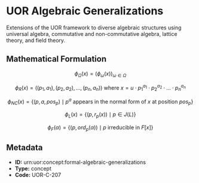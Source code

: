 # UOR Algebraic Generalizations

Extensions of the UOR framework to diverse algebraic structures using universal algebra, commutative and non-commutative algebra, lattice theory, and field theory.

## Mathematical Formulation

$$
\phi_{\Omega}(x) = (\phi_{\omega}(x))_{\omega \in \Omega}
$$

$$
\phi_R(x) = ((p_1, a_1), (p_2, a_2), ..., (p_n, a_n)) \text{ where } x = u \cdot p_1^{a_1} \cdot p_2^{a_2} \cdot ... \cdot p_n^{a_n}
$$

$$
\phi_{NC}(x) = \{(p, a, pos_p) \mid p^a \text{ appears in the normal form of } x \text{ at position } pos_p\}
$$

$$
\phi_L(x) = \{(p, r_p(x)) \mid p \in J(L)\}
$$

$$
\phi_F(\alpha) = \{(p, ord_p(\alpha)) \mid p \text{ irreducible in } F[x]\}
$$

## Metadata

- **ID:** urn:uor:concept:formal-algebraic-generalizations
- **Type:** concept
- **Code:** UOR-C-207
